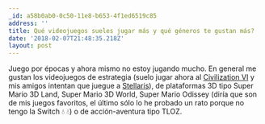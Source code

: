 ```yaml
---
_id: a58b0ab0-0c50-11e8-b653-4f1ed6519c85
address: ''
title: Qué videojuegos sueles jugar más y qué géneros te gustan más?
date: '2018-02-07T21:48:35.218Z'
layout: post
---
```

 
Juego por épocas y ahora mismo no estoy jugando mucho. En general me gustan los videojuegos de estrategia (suelo jugar ahora al [Civilization VI](https://en.wikipedia.org/wiki/Civilization_VI) y mis amigos intentan que juegue a [Stellaris](https://en.wikipedia.org/wiki/Stellaris_(video_game))), de plataformas 3D tipo Super Mario 3D Land, Super Mario 3D World, Super Mario Odissey (diría que son de mis juegos favoritos, el último sólo lo he probado un rato porque no tengo la Switch :droplet: :droplet:) o de acción-aventura tipo TLOZ.
